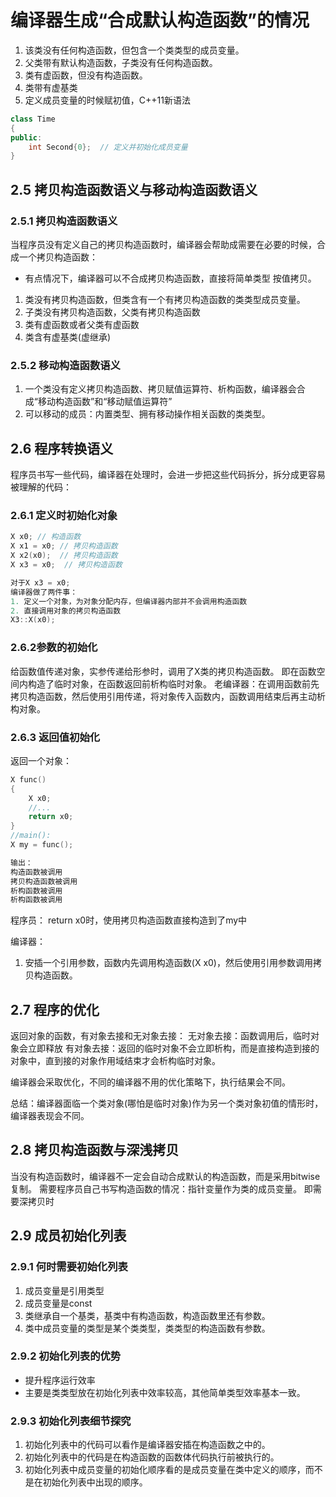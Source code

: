 # 编译器生成“合成默认构造函数”的情况
1. 该类没有任何构造函数，但包含一个类类型的成员变量。
2. 父类带有默认构造函数，子类没有任何构造函数。
3. 类有虚函数，但没有构造函数。
4. 类带有虚基类
5. 定义成员变量的时候赋初值，C++11新语法
```cpp
class Time
{
public:
    int Second{0};  // 定义并初始化成员变量
}
```

## 2.5 拷贝构造函数语义与移动构造函数语义
### 2.5.1 拷贝构造函数语义

当程序员没有定义自己的拷贝构造函数时，编译器会帮助成需要在必要的时候，合成一个拷贝构造函数：
- 有点情况下，编译器可以不合成拷贝构造函数，直接将简单类型 按值拷贝。

1. 类没有拷贝构造函数，但类含有一个有拷贝构造函数的类类型成员变量。
2. 子类没有拷贝构造函数，父类有拷贝构造函数
3. 类有虚函数或者父类有虚函数
4. 类含有虚基类(虚继承)

### 2.5.2 移动构造函数语义
1. 一个类没有定义拷贝构造函数、拷贝赋值运算符、析构函数，编译器会合成“移动构造函数”和“移动赋值运算符”
2. 可以移动的成员：内置类型、拥有移动操作相关函数的类类型。

## 2.6 程序转换语义
程序员书写一些代码，编译器在处理时，会进一步把这些代码拆分，拆分成更容易被理解的代码：
### 2.6.1 定义时初始化对象
```cpp
X x0; // 构造函数
X x1 = x0; // 拷贝构造函数
X x2(x0);  // 拷贝构造函数
X x3 = x0;  // 拷贝构造函数

对于X x3 = x0;
编译器做了两件事：
1. 定义一个对象，为对象分配内存，但编译器内部并不会调用构造函数
2. 直接调用对象的拷贝构造函数
X3::X(x0);
```

### 2.6.2参数的初始化
给函数值传递对象，实参传递给形参时，调用了X类的拷贝构造函数。
即在函数空间内构造了临时对象，在函数返回前析构临时对象。
老编译器：在调用函数前先拷贝构造函数，然后使用引用传递，将对象传入函数内，函数调用结束后再主动析构对象。

### 2.6.3 返回值初始化
返回一个对象：
```cpp
X func()
{
    X x0;
    //...
    return x0;
}
//main():
X my = func();

输出：
构造函数被调用
拷贝构造函数被调用
析构函数被调用
析构函数被调用
```
程序员：
return x0时，使用拷贝构造函数直接构造到了my中

编译器：
1. 安插一个引用参数，函数内先调用构造函数(X x0)，然后使用引用参数调用拷贝构造函数。

## 2.7 程序的优化
返回对象的函数，有对象去接和无对象去接：
无对象去接：函数调用后，临时对象会立即释放
有对象去接：返回的临时对象不会立即析构，而是直接构造到接的对象中，直到接的对象作用域结束才会析构临时对象。

编译器会采取优化，不同的编译器不用的优化策略下，执行结果会不同。

总结：编译器面临一个类对象(哪怕是临时对象)作为另一个类对象初值的情形时，编译器表现会不同。

## 2.8 拷贝构造函数与深浅拷贝
当没有构造函数时，编译器不一定会自动合成默认的构造函数，而是采用bitwise复制。
需要程序员自己书写构造函数的情况：指针变量作为类的成员变量。
即需要深拷贝时

## 2.9 成员初始化列表
### 2.9.1 何时需要初始化列表
1. 成员变量是引用类型
2. 成员变量是const
3. 类继承自一个基类，基类中有构造函数，构造函数里还有参数。
4. 类中成员变量的类型是某个类类型，类类型的构造函数有参数。

### 2.9.2 初始化列表的优势
- 提升程序运行效率
- 主要是类类型放在初始化列表中效率较高，其他简单类型效率基本一致。

### 2.9.3 初始化列表细节探究
1. 初始化列表中的代码可以看作是编译器安插在构造函数之中的。
2. 初始化列表中的代码是在构造函数的函数体代码执行前被执行的。
3. 初始化列表中成员变量的初始化顺序看的是成员变量在类中定义的顺序，而不是在初始化列表中出现的顺序。



